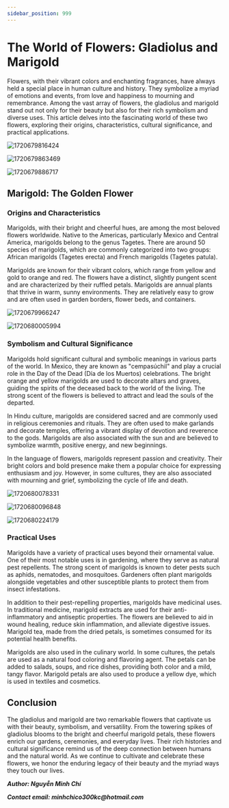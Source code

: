 ```yaml
---
sidebar_position: 999
---
```


# The World of Flowers: Gladiolus and Marigold

Flowers, with their vibrant colors and enchanting fragrances, have always held a special place in human culture and history. They symbolize a myriad of emotions and events, from love and happiness to mourning and remembrance. Among the vast array of flowers, the gladiolus and marigold stand out not only for their beauty but also for their rich symbolism and diverse uses. This article delves into the fascinating world of these two flowers, exploring their origins, characteristics, cultural significance, and practical applications.

![1720679816424](image/flowers/1720679816424.png)

![1720679863469](image/flowers/1720679863469.png)

![1720679886717](image/flowers/1720679886717.png)

## Marigold: The Golden Flower

### Origins and Characteristics

Marigolds, with their bright and cheerful hues, are among the most beloved flowers worldwide. Native to the Americas, particularly Mexico and Central America, marigolds belong to the genus Tagetes. There are around 50 species of marigolds, which are commonly categorized into two groups: African marigolds (Tagetes erecta) and French marigolds (Tagetes patula).

Marigolds are known for their vibrant colors, which range from yellow and gold to orange and red. The flowers have a distinct, slightly pungent scent and are characterized by their ruffled petals. Marigolds are annual plants that thrive in warm, sunny environments. They are relatively easy to grow and are often used in garden borders, flower beds, and containers.

![1720679966247](image/flowers/1720679966247.png)

![1720680005994](image/flowers/1720680005994.png)

### Symbolism and Cultural Significance

Marigolds hold significant cultural and symbolic meanings in various parts of the world. In Mexico, they are known as "cempasúchil" and play a crucial role in the Day of the Dead (Día de los Muertos) celebrations. The bright orange and yellow marigolds are used to decorate altars and graves, guiding the spirits of the deceased back to the world of the living. The strong scent of the flowers is believed to attract and lead the souls of the departed.

In Hindu culture, marigolds are considered sacred and are commonly used in religious ceremonies and rituals. They are often used to make garlands and decorate temples, offering a vibrant display of devotion and reverence to the gods. Marigolds are also associated with the sun and are believed to symbolize warmth, positive energy, and new beginnings.

In the language of flowers, marigolds represent passion and creativity. Their bright colors and bold presence make them a popular choice for expressing enthusiasm and joy. However, in some cultures, they are also associated with mourning and grief, symbolizing the cycle of life and death.

![1720680078331](image/flowers/1720680078331.png)

![1720680096848](image/flowers/1720680096848.png)

![1720680224179](image/flowers/1720680224179.png)

### Practical Uses

Marigolds have a variety of practical uses beyond their ornamental value. One of their most notable uses is in gardening, where they serve as natural pest repellents. The strong scent of marigolds is known to deter pests such as aphids, nematodes, and mosquitoes. Gardeners often plant marigolds alongside vegetables and other susceptible plants to protect them from insect infestations.

In addition to their pest-repelling properties, marigolds have medicinal uses. In traditional medicine, marigold extracts are used for their anti-inflammatory and antiseptic properties. The flowers are believed to aid in wound healing, reduce skin inflammation, and alleviate digestive issues. Marigold tea, made from the dried petals, is sometimes consumed for its potential health benefits.

Marigolds are also used in the culinary world. In some cultures, the petals are used as a natural food coloring and flavoring agent. The petals can be added to salads, soups, and rice dishes, providing both color and a mild, tangy flavor. Marigold petals are also used to produce a yellow dye, which is used in textiles and cosmetics.

## Conclusion

The gladiolus and marigold are two remarkable flowers that captivate us with their beauty, symbolism, and versatility. From the towering spikes of gladiolus blooms to the bright and cheerful marigold petals, these flowers enrich our gardens, ceremonies, and everyday lives. Their rich histories and cultural significance remind us of the deep connection between humans and the natural world. As we continue to cultivate and celebrate these flowers, we honor the enduring legacy of their beauty and the myriad ways they touch our lives.

**_Author: Nguyễn Minh Chí_**

**_Contact email: minhchico300kc@hotmail.com_**
